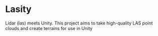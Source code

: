 # Lasity
Lidar (las) meets Unity. This project aims to take high-quality LAS point clouds and create terrains for use in Unity

